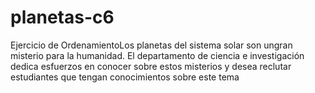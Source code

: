 # planetas-c6
Ejercicio de OrdenamientoLos planetas del sistema solar son ungran misterio para la humanidad. El departamento de ciencia e investigación dedica esfuerzos en conocer sobre estos misterios y desea reclutar estudiantes que tengan  conocimientos  sobre  este  tema
